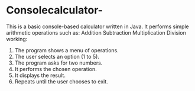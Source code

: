 # Consolecalculator-
This is a basic console-based calculator written in Java. It performs simple arithmetic operations such as:
Addition
Subtraction
Multiplication
Division
working:
1. The program shows a menu of operations.
2. The user selects an option (1 to 5).
3. The program asks for two numbers.
4. It performs the chosen operation.
5. It displays the result.
6. Repeats until the user chooses to exit.
